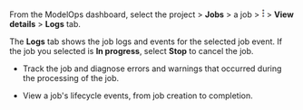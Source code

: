 From the ModelOps dashboard, select the project > **Jobs** > a job > ![Kebab menu.](Images/kbt1547502809538.png) > **View details** > **Logs** tab.

The **Logs** tab shows the job logs and events for the selected job event. If the job you selected is **In progress**, select **Stop** to cancel the job.

-   Track the job and diagnose errors and warnings that occurred during the processing of the job.


-   View a job's lifecycle events, from job creation to completion.


